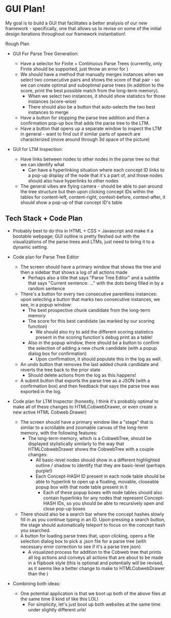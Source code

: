 # GUI Plan!

My goal is to build a GUI that facilitates a better analysis of our new framework - specifically, one that allows us to revise on some of the initial design iterations throughout our framework instantiation!

Rough Plan
*   GUI For Parse Tree Generation:
    *   Have a selector for Finite + Continuous Parse Trees (currently, only Finite should be supported, just throw an error for )
    *   We should have a method that manually merges instances when we select two consecutive pairs and shows the score of that pair - so we can create optimal and suboptimal parse trees (in addition to the score, print the best possible match from the long-term memory).
        *   When we select two instances, it should show statistics for those instances (score-wise)
        *   There should also be a button that auto-selects the two best instances to merge
    *   Have a button for stopping the parse tree addition and then a confirmation pop-up box that adds the parse tree to the LTM.
    *   Have a button that opens up a separate window to inspect the LTM in general - want to find out if similar parts of speech are characterized (move around through 3d space of the picture)

*   GUI for LTM Inspection:
    *   Have links between nodes to other nodes in the parse tree so that we can identify what 
        *   Can have a hyperlinking situation where each concept ID links to a pop-up display of the node that it's a part of, and those nodes should also have hyperlinks to other nodes
    *   The general vibes are flying camera - should be able to pan around the tree structure but then upon clicking concept IDs within the tables for content-left, content-right, context-before, context-after, it should show a pop-up of that concept ID's table

## Tech Stack + Code Plan

*   Probably best to do this in HTML + CSS + Javascript and make it a bootable webpage; GUI outline is pretty fleshed out with the visualizations of the parse trees and LTMs, just need to bring it to a dynamic setting.

*   Code plan for Parse Tree Editor
    *   The screen should have a primary window that shows the tree and then a sidebar that shows a log of all actions made
        *   Perhaps also a title that says "Parse Tree Editor" and a subtitle that says "Current sentence: ..." with the dots being filled in by a random sentence
    *   There's a button for every two consecutive parentless instances: upon selecting a button that marks two consecutive instances, we see, in a popup window:
        *   The best prospective chunk candidate from the long-term memory
        *   The score for this best candidate (as marked by our scoring function)
            *   We should also try to add the different scoring statistics present in the scoring function's debug print as a table!
        *   Also in the popup window, there should be a button to confirm the selection of adding a new chunk candidate (with a popup dialog box for confirmation)
            *   Upon confirmation, it should populate this in the log as well.
    *   An undo button that removes the last added chunk candidate and reverts the tree back to the prior state
        *   Should delete actions from the log as this happens!
    *   A submit button that exports the parse tree as a JSON (with a confirmation box) and then feedback that says the parse tree was exported in the log.

*   Code plan for LTM Inspector (honestly, I think it's probably optimal to make all of these changes to HTMLCobwebDrawer, or even create a new active HTML Cobweb Drawer)
    *   The screen should have a primary window like a "stage" that is similar to a scrollable and zoomable canvas of the long-term memory, with the following features:
        *   The long-term memory, which is a CobwebTree, should be displayed stylistically similarly to the way that HTMLCobwebDrawer shows the CobwebTree with a couple changes:
            *   All basic-level nodes should show in a different highlighted outline / shadow to identify that they are basic-level (perhaps purple!)
            *   Each Concept-HASH ID present in each node table should be able to hyperlink to open up a floating, movable, closeable popup box with that node table present in it
                *   Each of these popup boxes with node tables should also contain hyperlinks for any nodes that represent Concept-HASH IDs, so you should be able to recursively open and close pop-up boxes
    *   There should also be a search bar where the concept hashes slowly fill in as you continue typing in an ID. Upon pressing a search button, the stage should automatically teleport to focus on the concept hash you searched.
    *   A button for loading parse trees that, upon clicking, opens a file selection dialog box to pick a .json file for a parse tree (with necessary error correction to see if it's a parse tree json)
        *   A visualized process for addition to the Cobweb tree that prints all log actions and conveys all actions that are about to be made in a flipbook style (this is optional and potentially will be revised, as it seems like a better change to make to HTMLCobwebDrawer than the )

*   Combining both ideas:
    *   One potential application is that we boot up both of the above files at the same time (I kind of like this LOL)
        *   For simplicity, let's just boot up both websites at the same time under slightly different urls!